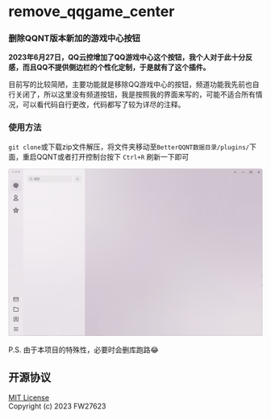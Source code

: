 # remove_qqgame_center
### 删除QQNT版本新加的游戏中心按钮

**2023年6月27日，QQ云控增加了QQ游戏中心这个按钮，我个人对于此十分反感，而且QQ不提供侧边栏的个性化定制，于是就有了这个插件。**

目前写的比较简陋，主要功能就是移除QQ游戏中心的按钮，频道功能我先前也自行关闭了，所以这里没有频道按钮，我是按照我的界面来写的，可能不适合所有情况，可以看代码自行更改，代码都写了较为详尽的注释。

### 使用方法
`git clone`或下载zip文件解压，将文件夹移动至`BetterQQNT数据目录/plugins/`下面，重启QQNT或者打开控制台按下 `Ctrl+R` 刷新一下即可

![效果图](./1.png)

P.S. 由于本项目的特殊性，必要时会删库跑路😂

## 开源协议

[MIT License](./LICENSE)  
Copyright (c) 2023 FW27623
